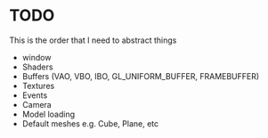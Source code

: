 # TODO

This is the order that I need to abstract things
- window
- Shaders 
- Buffers (VAO, VBO, IBO, GL_UNIFORM_BUFFER, FRAMEBUFFER)
- Textures
- Events
- Camera
- Model loading
- Default meshes e.g. Cube, Plane, etc
